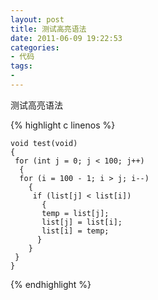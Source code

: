 ```yaml
---
layout: post
title: 测试高亮语法
date: 2011-06-09 19:22:53
categories:
- 代码
tags:
- 
---
```


测试高亮语法

{% highlight c linenos %}

    void test(void)
    {
	 for (int j = 0; j < 100; j++) 
      { 
      for (i = 100 - 1; i > j; i--) 
        { 
         if (list[j] < list[i]) 
           { 
           temp = list[j]; 
           list[j] = list[i]; 
           list[i] = temp; 
          } 
        }
     }
    }

{% endhighlight %}

